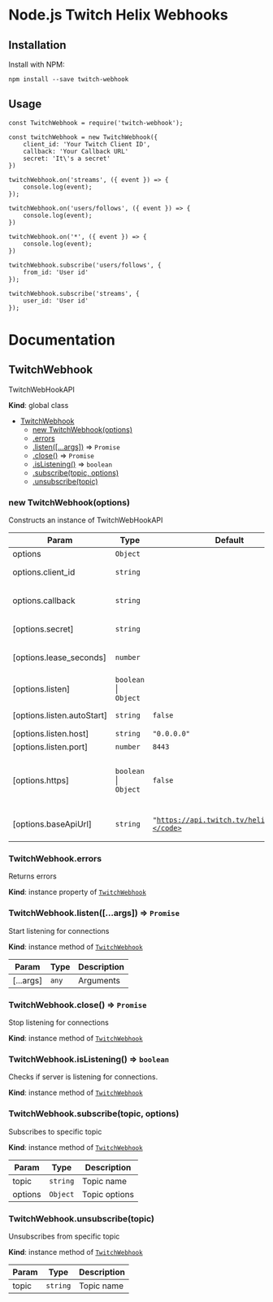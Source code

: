 # Node.js Twitch Helix Webhooks

## Installation

Install with NPM:

`npm install --save twitch-webhook`

## Usage

```
const TwitchWebhook = require('twitch-webhook');

const twitchWebhook = new TwitchWebhook({
    client_id: 'Your Twitch Client ID',
    callback: 'Your Callback URL'
    secret: 'It\'s a secret'
})

twitchWebhook.on('streams', ({ event }) => {
    console.log(event);
});

twitchWebhook.on('users/follows', ({ event }) => {
    console.log(event);
})

twitchWebhook.on('*', ({ event }) => {
    console.log(event);
})

twitchWebhook.subscribe('users/follows', {
    from_id: 'User id'
});

twitchWebhook.subscribe('streams', {
    user_id: 'User id'
});
```

# Documentation

<a name="TwitchWebhook"></a>

## TwitchWebhook

TwitchWebHookAPI

**Kind**: global class

* [TwitchWebhook](#TwitchWebhook)
  * [new TwitchWebhook(options)](#new_TwitchWebhook_new)
  * [.errors](#TwitchWebhook+errors)
  * [.listen([...args])](#TwitchWebhook+listen) ⇒ <code>Promise</code>
  * [.close()](#TwitchWebhook+close) ⇒ <code>Promise</code>
  * [.isListening()](#TwitchWebhook+isListening) ⇒ <code>boolean</code>
  * [.subscribe(topic, options)](#TwitchWebhook+subscribe)
  * [.unsubscribe(topic)](#TwitchWebhook+unsubscribe)

<a name="new_TwitchWebhook_new"></a>

### new TwitchWebhook(options)

Constructs an instance of TwitchWebHookAPI

| Param                      | Type                                        | Default                                                | Description                                                                                |
| -------------------------- | ------------------------------------------- | ------------------------------------------------------ | ------------------------------------------------------------------------------------------ |
| options                    | <code>Object</code>                         |                                                        | Options                                                                                    |
| options.client_id          | <code>string</code>                         |                                                        | Client ID required for Twitch API calls                                                    |
| options.callback           | <code>string</code>                         |                                                        | URL where notifications will be delivered.                                                 |
| [options.secret]           | <code>string</code>                         |                                                        | Secret used to sign notification payloads.                                                 |
| [options.lease_seconds]    | <code>number</code>                         |                                                        | Number of seconds until the subscription expires.                                          |
| [options.listen]           | <code>boolean</code> \| <code>Object</code> |                                                        | Listen options                                                                             |
| [options.listen.autoStart] | <code>string</code>                         | <code>false</code>                                     | Should automaticaly starts listening                                                       |
| [options.listen.host]      | <code>string</code>                         | <code>&quot;0.0.0.0&quot;</code>         | Host to bind to                                                                            |
| [options.listen.port]      | <code>number</code>                         | <code>8443</code>                                      | Port to bind to                                                                            |
| [options.https]            | <code>boolean</code> \| <code>Object</code> | <code>false</code>                                     | Should use https connection. If yes, these options to be passed to `https.createServer()`. |
| [options.baseApiUrl]       | <code>string</code>                         | <code>&quot;https://api.twitch.tv/helix/\&quot;"</code> | Base Twitch API URL. It needs for proxying and testing                                     |

<a name="TwitchWebhook+errors"></a>

### TwitchWebhook.errors

Returns errors

**Kind**: instance property of [<code>TwitchWebhook</code>](#TwitchWebhook)
<a name="TwitchWebhook+listen"></a>

### TwitchWebhook.listen([...args]) ⇒ <code>Promise</code>

Start listening for connections

**Kind**: instance method of [<code>TwitchWebhook</code>](#TwitchWebhook)

| Param     | Type             | Description |
| --------- | ---------------- | ----------- |
| [...args] | <code>any</code> | Arguments   |

<a name="TwitchWebhook+close"></a>

### TwitchWebhook.close() ⇒ <code>Promise</code>

Stop listening for connections

**Kind**: instance method of [<code>TwitchWebhook</code>](#TwitchWebhook)
<a name="TwitchWebhook+isListening"></a>

### TwitchWebhook.isListening() ⇒ <code>boolean</code>

Checks if server is listening for connections.

**Kind**: instance method of [<code>TwitchWebhook</code>](#TwitchWebhook)
<a name="TwitchWebhook+subscribe"></a>

### TwitchWebhook.subscribe(topic, options)

Subscribes to specific topic

**Kind**: instance method of [<code>TwitchWebhook</code>](#TwitchWebhook)

| Param   | Type                | Description   |
| ------- | ------------------- | ------------- |
| topic   | <code>string</code> | Topic name    |
| options | <code>Object</code> | Topic options |

<a name="TwitchWebhook+unsubscribe"></a>

### TwitchWebhook.unsubscribe(topic)

Unsubscribes from specific topic

**Kind**: instance method of [<code>TwitchWebhook</code>](#TwitchWebhook)

| Param | Type                | Description |
| ----- | ------------------- | ----------- |
| topic | <code>string</code> | Topic name  |
